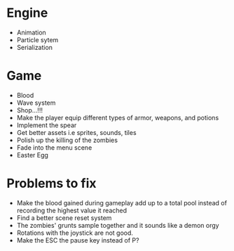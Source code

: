 # Engine
- Animation
- Particle sytem 
- Serialization

# Game
- Blood
- Wave system
- Shop...!!!
- Make the player equip different types of armor, weapons, and potions
- Implement the spear
- Get better assets i.e sprites, sounds, tiles
- Polish up the killing of the zombies
- Fade into the menu scene
- Easter Egg

# Problems to fix 
- Make the blood gained during gameplay add up to a total pool instead of recording the highest value it reached 
- Find a better scene reset system
- The zombies' grunts sample together and it sounds like a demon orgy
- Rotations with the joystick are not good.
- Make the ESC the pause key instead of P?
